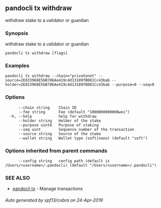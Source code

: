 ## pandocli tx withdraw

withdraw stake to a validator or guardian

### Synopsis

withdraw stake to a validator or guardian

```
pandocli tx withdraw [flags]
```

### Examples

```
pandocli tx withdraw --chain="privatenet" --source=2E833968E5bB786Ae419c4d13189fB081Cc43bab --holder=2E833968E5bB786Ae419c4d13189fB081Cc43bab --purpose=0 --seq=8
```

### Options

```
      --chain string    Chain ID
      --fee string      Fee (default "1000000000000wei")
  -h, --help            help for withdraw
      --holder string   Holder of the stake
      --purpose uint8   Purpose of staking
      --seq uint        Sequence number of the transaction
      --source string   Source of the stake
      --wallet string   Wallet type (soft|nano) (default "soft")
```

### Options inherited from parent commands

```
      --config string   config path (default is /Users/<username>/.pandocli) (default "/Users/<username>/.pandocli")
```

### SEE ALSO

* [pandocli tx](pandocli_tx.md)	 - Manage transactions

###### Auto generated by spf13/cobra on 24-Apr-2019
